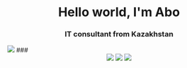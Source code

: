 <div id="header" align="center">
	<h1>Hello world, I'm Abo</h1>
	<h3>IT consultant from Kazakhstan</h3>
</div>
<img src="https://github-profile-summary-cards.vercel.app/api/cards/profile-details?username=onetheabo&theme=github_dark"/>
###
<div id="stat" align="center">
	<img src="https://github-profile-summary-cards.vercel.app/api/cards/profile-details?username=onetheabo&theme=github_dark"/>
	<img src="https://github-profile-summary-cards.vercel.app/api/cards/most-commit-language?username=onetheabo&theme=github_dark"/>
	<img src="https://github-profile-summary-cards.vercel.app/api/cards/stats?username=onetheabo&theme=github_dark"/>
</div>
